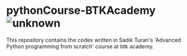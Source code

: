 # pythonCourse-BTKAcademy    ![unknown](https://user-images.githubusercontent.com/72815766/121777498-135a8180-cb9b-11eb-8ce5-4a1849685ecb.png)


This repository contains the codes written in Sadık Turan's 'Advanced Python programming from scratch' course at btk academy.
